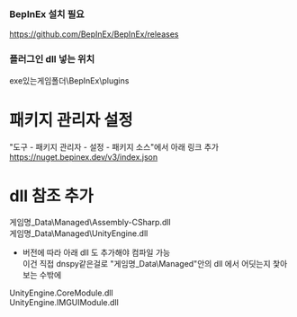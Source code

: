 ﻿### BepInEx 설치 필요 

https://github.com/BepInEx/BepInEx/releases


### 플러그인 dll 넣는 위치

exe있는게임폴더\BepInEx\plugins


# 패키지 관리자 설정

"도구 - 패키지 관리자 - 설정 - 패키지 소스"에서 아래 링크 추가  
https://nuget.bepinex.dev/v3/index.json  


# dll 참조 추가

게임명_Data\Managed\Assembly-CSharp.dll  
게임명_Data\Managed\UnityEngine.dll  

- 버전에 따라 아래 dll 도 추가해야 컴파일 가능  
  이건 직접 dnspy같은걸로 "게임명_Data\Managed"안의 dll 에서 어딧는지 찿아보는 수밖에

UnityEngine.CoreModule.dll  
UnityEngine.IMGUIModule.dll  